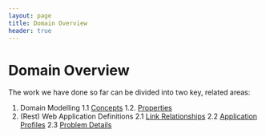 ```yaml
---
layout: page
title: Domain Overview
header: true
---
```

# Domain Overview

The work we have done so far can be divided into two key, related areas:

1. Domain Modelling
  1.1 [Concepts](/domain/concepts-overview)
  1.2. [Properties](/domain/properties-overview)
2. (Rest) Web Application Definitions
  2.1 [Link Relationships](/domain/link-relationships-overview)
  2.2 [Application Profiles](/domain/application-profiles-overview)
  2.3 [Problem Details](/domain/problem-details-overview)

